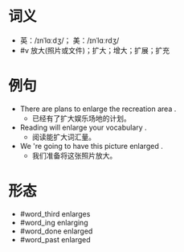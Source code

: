 # 词义
- 英：/ɪnˈlɑːdʒ/； 美：/ɪnˈlɑːrdʒ/
- #v 放大(照片或文件)；扩大；增大；扩展；扩充
# 例句
- There are plans to enlarge the recreation area .
	- 已经有了扩大娱乐场地的计划。
- Reading will enlarge your vocabulary .
	- 阅读能扩大词汇量。
- We 're going to have this picture enlarged .
	- 我们准备将这张照片放大。
# 形态
- #word_third enlarges
- #word_ing enlarging
- #word_done enlarged
- #word_past enlarged
